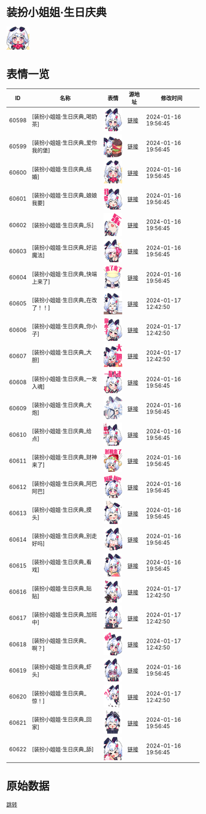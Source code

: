 # 装扮小姐姐·生日庆典

<img src="./cover.png" height="60" alt="cover" />

# 表情一览

|ID|名称|表情|源地址|修改时间|
|----|----|----|----|----|
|60598|[装扮小姐姐·生日庆典_喝奶茶]|<img src="./pic/060598_%5B装扮小姐姐·生日庆典_喝奶茶%5D.png" height="60" alt="喝奶茶"/>|[链接](https://i0.hdslb.com/bfs/garb/cd2838fc1bc6ae969fd078a173181dcfc65b95a0.png)|2024-01-16 19:56:45|
|60599|[装扮小姐姐·生日庆典_爱你我的堡]|<img src="./pic/060599_%5B装扮小姐姐·生日庆典_爱你我的堡%5D.png" height="60" alt="爱你我的堡"/>|[链接](https://i0.hdslb.com/bfs/garb/856e9de763a0b200be05227f23f95ff514b636a8.png)|2024-01-16 19:56:45|
|60600|[装扮小姐姐·生日庆典_结婚]|<img src="./pic/060600_%5B装扮小姐姐·生日庆典_结婚%5D.png" height="60" alt="结婚"/>|[链接](https://i0.hdslb.com/bfs/garb/c76e36ac6215de3ce7be63c44559b0e25aacd62d.png)|2024-01-16 19:56:45|
|60601|[装扮小姐姐·生日庆典_娘娘我要]|<img src="./pic/060601_%5B装扮小姐姐·生日庆典_娘娘我要%5D.png" height="60" alt="娘娘我要"/>|[链接](https://i0.hdslb.com/bfs/garb/e226b79a94669d2b8edbc42c225adc8c2ec1fc3f.png)|2024-01-16 19:56:45|
|60602|[装扮小姐姐·生日庆典_乐]|<img src="./pic/060602_%5B装扮小姐姐·生日庆典_乐%5D.png" height="60" alt="乐"/>|[链接](https://i0.hdslb.com/bfs/garb/2b0fc532141efd9be8c27bee1e63542741d42eb7.png)|2024-01-16 19:56:45|
|60603|[装扮小姐姐·生日庆典_好运魔法]|<img src="./pic/060603_%5B装扮小姐姐·生日庆典_好运魔法%5D.png" height="60" alt="好运魔法"/>|[链接](https://i0.hdslb.com/bfs/garb/a35a4d1b25b87a3db7030a702a77d7c2b0d69fe0.png)|2024-01-16 19:56:45|
|60604|[装扮小姐姐·生日庆典_快端上来了]|<img src="./pic/060604_%5B装扮小姐姐·生日庆典_快端上来了%5D.png" height="60" alt="快端上来了"/>|[链接](https://i0.hdslb.com/bfs/garb/6de0f29f65edb97c685b740ca8d6a0634a13019d.png)|2024-01-16 19:56:45|
|60605|[装扮小姐姐·生日庆典_在改了！！]|<img src="./pic/060605_%5B装扮小姐姐·生日庆典_在改了！！%5D.png" height="60" alt="在改了！！"/>|[链接](https://i0.hdslb.com/bfs/garb/eb9e1b2f8e3c44fa6601a9a6e5efdb5908440984.png)|2024-01-17 12:42:50|
|60606|[装扮小姐姐·生日庆典_你小子]|<img src="./pic/060606_%5B装扮小姐姐·生日庆典_你小子%5D.png" height="60" alt="你小子"/>|[链接](https://i0.hdslb.com/bfs/garb/f0e87f6fc86ec18e8b1e8c0aabad08abba79238b.png)|2024-01-17 12:42:50|
|60607|[装扮小姐姐·生日庆典_大胆]|<img src="./pic/060607_%5B装扮小姐姐·生日庆典_大胆%5D.png" height="60" alt="大胆"/>|[链接](https://i0.hdslb.com/bfs/garb/21a605a584dd6b19ec405169d52b884b8d1b08c9.png)|2024-01-17 12:42:50|
|60608|[装扮小姐姐·生日庆典_一发入魂]|<img src="./pic/060608_%5B装扮小姐姐·生日庆典_一发入魂%5D.png" height="60" alt="一发入魂"/>|[链接](https://i0.hdslb.com/bfs/garb/12db63f078a655769b8587d02ec30deac183589f.png)|2024-01-16 19:56:45|
|60609|[装扮小姐姐·生日庆典_大炮]|<img src="./pic/060609_%5B装扮小姐姐·生日庆典_大炮%5D.png" height="60" alt="大炮"/>|[链接](https://i0.hdslb.com/bfs/garb/0148957d6d4419299635de38a53e1e5caca64cc8.png)|2024-01-16 19:56:45|
|60610|[装扮小姐姐·生日庆典_给点]|<img src="./pic/060610_%5B装扮小姐姐·生日庆典_给点%5D.png" height="60" alt="给点"/>|[链接](https://i0.hdslb.com/bfs/garb/815da142b15ac87bb083990a927f674678501a36.png)|2024-01-16 19:56:45|
|60611|[装扮小姐姐·生日庆典_财神来了]|<img src="./pic/060611_%5B装扮小姐姐·生日庆典_财神来了%5D.png" height="60" alt="财神来了"/>|[链接](https://i0.hdslb.com/bfs/garb/1bff047c5241b8934c42bf10b65c9d6f837de105.png)|2024-01-16 19:56:45|
|60612|[装扮小姐姐·生日庆典_阿巴阿巴]|<img src="./pic/060612_%5B装扮小姐姐·生日庆典_阿巴阿巴%5D.png" height="60" alt="阿巴阿巴"/>|[链接](https://i0.hdslb.com/bfs/garb/5f89af68d4bc6fa3cb992f9630aa5e2ccbd0d407.png)|2024-01-16 19:56:45|
|60613|[装扮小姐姐·生日庆典_摸头]|<img src="./pic/060613_%5B装扮小姐姐·生日庆典_摸头%5D.png" height="60" alt="摸头"/>|[链接](https://i0.hdslb.com/bfs/garb/72d5356dfceb46e51dbeb3a0b5c14a23c86301ea.png)|2024-01-16 19:56:45|
|60614|[装扮小姐姐·生日庆典_别走好吗]|<img src="./pic/060614_%5B装扮小姐姐·生日庆典_别走好吗%5D.png" height="60" alt="别走好吗"/>|[链接](https://i0.hdslb.com/bfs/garb/c8c1faa345c3a28289fa8acc21d3d51284783f84.png)|2024-01-16 19:56:45|
|60615|[装扮小姐姐·生日庆典_看戏]|<img src="./pic/060615_%5B装扮小姐姐·生日庆典_看戏%5D.png" height="60" alt="看戏"/>|[链接](https://i0.hdslb.com/bfs/garb/c95729070b4a8deb8828c477839e13092bbd078c.png)|2024-01-16 19:56:45|
|60616|[装扮小姐姐·生日庆典_贴贴]|<img src="./pic/060616_%5B装扮小姐姐·生日庆典_贴贴%5D.png" height="60" alt="贴贴"/>|[链接](https://i0.hdslb.com/bfs/garb/ae392b9e91a451b53b9d199e674bb6e0e8adcd46.png)|2024-01-17 12:42:50|
|60617|[装扮小姐姐·生日庆典_加班中]|<img src="./pic/060617_%5B装扮小姐姐·生日庆典_加班中%5D.png" height="60" alt="加班中"/>|[链接](https://i0.hdslb.com/bfs/garb/1df1b804b9a37b909dfc52bab478c6dc96f8861b.png)|2024-01-17 12:42:50|
|60618|[装扮小姐姐·生日庆典_啊？]|<img src="./pic/060618_%5B装扮小姐姐·生日庆典_啊？%5D.png" height="60" alt="啊？"/>|[链接](https://i0.hdslb.com/bfs/garb/082ed27955d3ce7e018074164908ba986c51dc9e.png)|2024-01-17 12:42:50|
|60619|[装扮小姐姐·生日庆典_虾头]|<img src="./pic/060619_%5B装扮小姐姐·生日庆典_虾头%5D.png" height="60" alt="虾头"/>|[链接](https://i0.hdslb.com/bfs/garb/c72a5145f376fea4af6897126146d10a4fb71470.png)|2024-01-16 19:56:45|
|60620|[装扮小姐姐·生日庆典_惊！]|<img src="./pic/060620_%5B装扮小姐姐·生日庆典_惊！%5D.png" height="60" alt="惊！"/>|[链接](https://i0.hdslb.com/bfs/garb/f36a876c7472137888d15ba5717a23a2a89fa026.png)|2024-01-17 12:42:50|
|60621|[装扮小姐姐·生日庆典_回家]|<img src="./pic/060621_%5B装扮小姐姐·生日庆典_回家%5D.png" height="60" alt="回家"/>|[链接](https://i0.hdslb.com/bfs/garb/461528e9d73f5de09f1f37a36bb637a4fa877820.png)|2024-01-16 19:56:45|
|60622|[装扮小姐姐·生日庆典_舔]|<img src="./pic/060622_%5B装扮小姐姐·生日庆典_舔%5D.png" height="60" alt="舔"/>|[链接](https://i0.hdslb.com/bfs/garb/3bf1371de918f6e363ec8165eabbc885b99333ce.png)|2024-01-16 19:56:45|

# 原始数据

[跳转](./raw.json)


